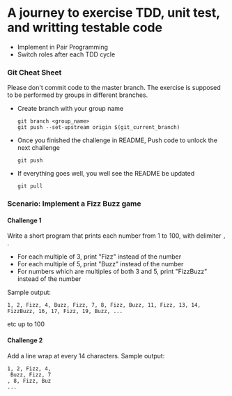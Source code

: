 # A journey to exercise TDD, unit test, and writting testable code

- Implement in Pair Programming
- Switch roles after each TDD cycle

### Git Cheat Sheet
Please don't commit code to the master branch. The exercise is supposed to be performed by groups in different branches.
- Create branch with your group name
    ```
    git branch <group_name>
    git push --set-upstream origin $(git_current_branch)
    ```
- Once you finished the challenge in README, Push code to unlock the next challenge
    ```
    git push
    ````
- If everything goes well, you well see the README be updated
    ```
    git pull
    ```

### Scenario: Implement a Fizz Buzz game
#### Challenge 1
Write a short program that prints each number from 1 to 100, with delimiter `, `.

- For each multiple of 3, print "Fizz" instead of the number
- For each multiple of 5, print "Buzz" instead of the number 
- For numbers which are multiples of both 3 and 5, print "FizzBuzz" instead of the number

Sample output:
```
1, 2, Fizz, 4, Buzz, Fizz, 7, 8, Fizz, Buzz, 11, Fizz, 13, 14, FizzBuzz, 16, 17, Fizz, 19, Buzz, ...
```
etc up to 100


#### Challenge 2
Add a line wrap at every 14 characters.
Sample output:
```
1, 2, Fizz, 4,
 Buzz, Fizz, 7
, 8, Fizz, Buz
...
```

